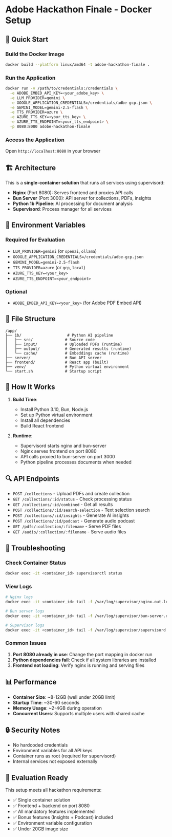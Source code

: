 # Adobe Hackathon Finale - Docker Setup

## 🚀 Quick Start

### Build the Docker Image
```bash
docker build --platform linux/amd64 -t adobe-hackathon-finale .
```

### Run the Application
```bash
docker run -v /path/to/credentials:/credentials \
  -e ADOBE_EMBED_API_KEY=<your_adobe_key> \
  -e LLM_PROVIDER=gemini \
  -e GOOGLE_APPLICATION_CREDENTIALS=/credentials/adbe-gcp.json \
  -e GEMINI_MODEL=gemini-2.5-flash \
  -e TTS_PROVIDER=azure \
  -e AZURE_TTS_KEY=<your_tts_key> \
  -e AZURE_TTS_ENDPOINT=<your_tts_endpoint> \
  -p 8080:8080 adobe-hackathon-finale
```

### Access the Application
Open `http://localhost:8080` in your browser

## 🏗️ Architecture

This is a **single-container solution** that runs all services using supervisord:

- **Nginx** (Port 8080): Serves frontend and proxies API calls
- **Bun Server** (Port 3000): API server for collections, PDFs, insights
- **Python 1b Pipeline**: AI processing for document analysis
- **Supervisord**: Process manager for all services

## 🔧 Environment Variables

### Required for Evaluation
- `LLM_PROVIDER=gemini` (or `openai`, `ollama`)
- `GOOGLE_APPLICATION_CREDENTIALS=/credentials/adbe-gcp.json`
- `GEMINI_MODEL=gemini-2.5-flash`
- `TTS_PROVIDER=azure` (or `gcp`, `local`)
- `AZURE_TTS_KEY=<your_key>`
- `AZURE_TTS_ENDPOINT=<your_endpoint>`

### Optional
- `ADOBE_EMBED_API_KEY=<your_key>` (for Adobe PDF Embed API)

## 📁 File Structure

```
/app/
├── 1b/                    # Python AI pipeline
│   ├── src/              # Source code
│   ├── input/            # Uploaded PDFs (runtime)
│   ├── output/           # Generated results (runtime)
│   └── cache/            # Embeddings cache (runtime)
├── server/               # Bun API server
├── frontend/             # React app (built)
├── venv/                 # Python virtual environment
└── start.sh              # Startup script
```

## 🚀 How It Works

1. **Build Time**: 
   - Install Python 3.10, Bun, Node.js
   - Set up Python virtual environment
   - Install all dependencies
   - Build React frontend

2. **Runtime**:
   - Supervisord starts nginx and bun-server
   - Nginx serves frontend on port 8080
   - API calls proxied to bun-server on port 3000
   - Python pipeline processes documents when needed

## 🔍 API Endpoints

- `POST /collections` - Upload PDFs and create collection
- `GET /collections/:id/status` - Check processing status
- `GET /collections/:id/combined` - Get all results
- `POST /collections/:id/search-selection` - Text selection search
- `POST /collections/:id/insights` - Generate AI insights
- `POST /collections/:id/podcast` - Generate audio podcast
- `GET /pdfs/:collection/:filename` - Serve PDF files
- `GET /audio/:collection/:filename` - Serve audio files

## 🐛 Troubleshooting

### Check Container Status
```bash
docker exec -it <container_id> supervisorctl status
```

### View Logs
```bash
# Nginx logs
docker exec -it <container_id> tail -f /var/log/supervisor/nginx.out.log

# Bun server logs
docker exec -it <container_id> tail -f /var/log/supervisor/bun-server.out.log

# Supervisor logs
docker exec -it <container_id> tail -f /var/log/supervisor/supervisord.log
```

### Common Issues

1. **Port 8080 already in use**: Change the port mapping in docker run
2. **Python dependencies fail**: Check if all system libraries are installed
3. **Frontend not loading**: Verify nginx is running and serving files

## 📊 Performance

- **Container Size**: ~8-12GB (well under 20GB limit)
- **Startup Time**: ~30-60 seconds
- **Memory Usage**: ~2-4GB during operation
- **Concurrent Users**: Supports multiple users with shared cache

## 🔒 Security Notes

- No hardcoded credentials
- Environment variables for all API keys
- Container runs as root (required for supervisord)
- Internal services not exposed externally

## 🎯 Evaluation Ready

This setup meets all hackathon requirements:
- ✅ Single container solution
- ✅ Frontend + backend on port 8080
- ✅ All mandatory features implemented
- ✅ Bonus features (Insights + Podcast) included
- ✅ Environment variable configuration
- ✅ Under 20GB image size
